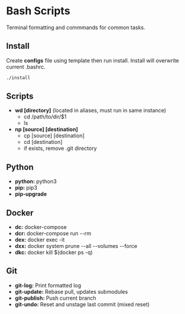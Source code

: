 # Bash Scripts
Terminal formatting and commmands for common tasks.

## Install
Create **configs** file using template then run install. Install will overwrite current .bashrc.

```bash
./install
```

## Scripts
- **wd [directory]** (located in aliases, must run in same instance)
    - cd /path/to/dir/$1
    - ls
- **np [source] [destination]**
    - cp [source] [destination]
    - cd [destination]
    - if exists, remove .git directory

## Python
- **python:** python3
- **pip:** pip3
- **pip-upgrade**

## Docker
- **dc:** docker-compose
- **dcr:** docker-compose run --rm
- **dex:** docker exec -it
- **dxx:** docker system prune --all --volumes --force
- **dkc:** docker kill $(docker ps -q)

## Git
- **git-log:** Print formatted log
- **git-update:** Rebase pull, updates submodules
- **git-publish:** Push current branch
- **git-undo:** Reset and unstage last commit (mixed reset)
